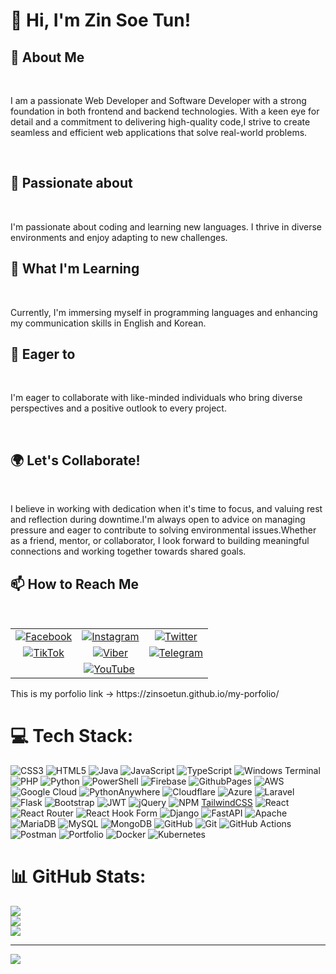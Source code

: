 <h1>👋 Hi, I'm Zin Soe Tun!</h1>
<h2>🚀 About Me</h2> <br>
<p>
     I am a passionate Web Developer and Software Developer 
     with a strong foundation in both frontend and backend 
     technologies. With a keen eye for detail and a commitment
     to delivering high-quality code,I strive to create seamless
     and efficient web applications that solve real-world problems.
</p><br>

 <h2>👀 Passionate about</h2> <br>
 <p>
         I'm passionate about coding and learning new languages.
         I thrive in diverse environments and enjoy adapting to new challenges.
 </p>

 <h2>🌱 What I'm Learning</h2> <br>
 <p>
         Currently, I'm immersing myself in programming languages
         and enhancing my communication skills in English and Korean.
 </p>

 <h2>💞️ Eager to</h2> <br>
 <p>
          I'm eager to collaborate with like-minded individuals who bring
          diverse perspectives and a positive outlook to every project.
 </p><br>

<h2>🌍 Let's Collaborate!</h2> <br>
<p> 
      I believe in working with dedication when it's time to focus, and
      valuing rest and reflection during downtime.I'm always open to 
      advice on managing pressure and eager to contribute to solving 
      environmental issues.Whether as a friend, mentor, or collaborator,
      I look forward to building meaningful connections and working together
      towards shared goals.
</p>

<h2>📫 How to Reach Me</h2> <br>
<p>
<table>
  <tr>
    <td align="center">
     <a href="https://www.facebook.com/profile.php?id=100082567453654&mibextid=ZbWKwL">
    <img src="https://img.shields.io/badge/Facebook-%231877F2.svg?style=for-the-badge&logo=facebook&logoColor=white" alt="Facebook" />
    </a>
    </td>
    <td align="center">
     <a href="https://www.instagram.com/zinsoetun123?igsh=MXJtcHE0MW5kbmU4dw==">
    <img src="https://img.shields.io/badge/Instagram-%23E4405F.svg?style=for-the-badge&logo=instagram&logoColor=white" alt="Instagram" />
</a>
    </td>
    <td align="center">
         <a href="https://x.com/tunzinsoe?s=09">
    <img src="https://img.shields.io/badge/X-%23000000.svg?style=for-the-badge&logo=x&logoColor=white" alt="Twitter" />
</a>
    </td>
  </tr>
  <tr>
    <td align="center">
     <a href="https://www.tiktok.com/@james.justin20?_t=8orPXc2PDAT&_r=1">
    <img src="https://img.shields.io/badge/TikTok-%23000000.svg?style=for-the-badge&logo=tiktok&logoColor=white" alt="TikTok" />
</a>
    </td>
    <td align="center">
    <a href="https://vb.me/letsChatOnViber">
    <img src="https://img.shields.io/badge/Viber-%238B4AEB.svg?style=for-the-badge&logo=viber&logoColor=white" alt="Viber" />
</a>
    </td>
    <td align="center">
      <a href="https://t.me/Fly02345">
        <img src="https://img.shields.io/badge/Telegram-2CA5E0?style=for-the-badge&logo=telegram&logoColor=white" alt="Telegram" />
      </a>
    </td>
  </tr>
  <tr>
    <td align="center" colspan="3">
     <a href="https://www.youtube.com/@zinsoetun5485">
    <img src="https://img.shields.io/badge/YouTube-%23FF0000.svg?style=for-the-badge&logo=youtube&logoColor=white" alt="YouTube" />
</a>
    </td>
  </tr>
</table>
</p>
<p>
     This is my porfolio link ->  https://zinsoetun.github.io/my-porfolio/
</p>

# 💻 Tech Stack:
![CSS3](https://img.shields.io/badge/css3-%231572B6.svg?style=for-the-badge&logo=css3&logoColor=white) ![HTML5](https://img.shields.io/badge/html5-%23E34F26.svg?style=for-the-badge&logo=html5&logoColor=white) ![Java](https://img.shields.io/badge/java-%23ED8B00.svg?style=for-the-badge&logo=openjdk&logoColor=white) ![JavaScript](https://img.shields.io/badge/javascript-%23323330.svg?style=for-the-badge&logo=javascript&logoColor=%23F7DF1E) ![TypeScript](https://img.shields.io/badge/typescript-%23007ACC.svg?style=for-the-badge&logo=typescript&logoColor=white) ![Windows Terminal](https://img.shields.io/badge/Windows%20Terminal-%234D4D4D.svg?style=for-the-badge&logo=windows-terminal&logoColor=white) ![PHP](https://img.shields.io/badge/php-%23777BB4.svg?style=for-the-badge&logo=php&logoColor=white) ![Python](https://img.shields.io/badge/python-3670A0?style=for-the-badge&logo=python&logoColor=ffdd54) ![PowerShell](https://img.shields.io/badge/PowerShell-%235391FE.svg?style=for-the-badge&logo=powershell&logoColor=white) ![Firebase](https://img.shields.io/badge/firebase-%23039BE5.svg?style=for-the-badge&logo=firebase) ![GithubPages](https://img.shields.io/badge/github%20pages-121013?style=for-the-badge&logo=github&logoColor=white) ![AWS](https://img.shields.io/badge/AWS-%23FF9900.svg?style=for-the-badge&logo=amazon-aws&logoColor=white) ![Google Cloud](https://img.shields.io/badge/GoogleCloud-%234285F4.svg?style=for-the-badge&logo=google-cloud&logoColor=white) ![PythonAnywhere](https://img.shields.io/badge/pythonanywhere-%232F9FD7.svg?style=for-the-badge&logo=pythonanywhere&logoColor=151515) ![Cloudflare](https://img.shields.io/badge/Cloudflare-F38020?style=for-the-badge&logo=Cloudflare&logoColor=white) ![Azure](https://img.shields.io/badge/azure-%230072C6.svg?style=for-the-badge&logo=microsoftazure&logoColor=white) ![Laravel](https://img.shields.io/badge/laravel-%23FF2D20.svg?style=for-the-badge&logo=laravel&logoColor=white) ![Flask](https://img.shields.io/badge/flask-%23000.svg?style=for-the-badge&logo=flask&logoColor=white) ![Bootstrap](https://img.shields.io/badge/bootstrap-%238511FA.svg?style=for-the-badge&logo=bootstrap&logoColor=white) ![JWT](https://img.shields.io/badge/JWT-black?style=for-the-badge&logo=JSON%20web%20tokens) ![jQuery](https://img.shields.io/badge/jquery-%230769AD.svg?style=for-the-badge&logo=jquery&logoColor=white) ![NPM](https://img.shields.io/badge/NPM-%23CB3837.svg?style=for-the-badge&logo=npm&logoColor=white) [TailwindCSS](https://img.shields.io/badge/tailwindcss-%2338B2AC.svg?style=for-the-badge&logo=tailwind-css&logoColor=white) ![React](https://img.shields.io/badge/react-%2320232a.svg?style=for-the-badge&logo=react&logoColor=%2361DAFB) ![React Router](https://img.shields.io/badge/React_Router-CA4245?style=for-the-badge&logo=react-router&logoColor=white) ![React Hook Form](https://img.shields.io/badge/React%20Hook%20Form-%23EC5990.svg?style=for-the-badge&logo=reacthookform&logoColor=white) ![Django](https://img.shields.io/badge/django-%23092E20.svg?style=for-the-badge&logo=django&logoColor=white) ![FastAPI](https://img.shields.io/badge/FastAPI-005571?style=for-the-badge&logo=fastapi) ![Apache](https://img.shields.io/badge/apache-%23D42029.svg?style=for-the-badge&logo=apache&logoColor=white) ![MariaDB](https://img.shields.io/badge/MariaDB-003545?style=for-the-badge&logo=mariadb&logoColor=white) ![MySQL](https://img.shields.io/badge/mysql-4479A1.svg?style=for-the-badge&logo=mysql&logoColor=white) ![MongoDB](https://img.shields.io/badge/MongoDB-%234ea94b.svg?style=for-the-badge&logo=mongodb&logoColor=white) ![GitHub](https://img.shields.io/badge/github-%23121011.svg?style=for-the-badge&logo=github&logoColor=white) ![Git](https://img.shields.io/badge/git-%23F05033.svg?style=for-the-badge&logo=git&logoColor=white) ![GitHub Actions](https://img.shields.io/badge/github%20actions-%232671E5.svg?style=for-the-badge&logo=githubactions&logoColor=white) ![Postman](https://img.shields.io/badge/Postman-FF6C37?style=for-the-badge&logo=postman&logoColor=white) ![Portfolio](https://img.shields.io/badge/Portfolio-%23000000.svg?style=for-the-badge&logo=firefox&logoColor=#FF7139) ![Docker](https://img.shields.io/badge/docker-%230db7ed.svg?style=for-the-badge&logo=docker&logoColor=white) ![Kubernetes](https://img.shields.io/badge/kubernetes-%23326ce5.svg?style=for-the-badge&logo=kubernetes&logoColor=white)
# 📊 GitHub Stats:
![](https://github-readme-stats.vercel.app/api?username=ZinSoeTun&theme=dark&hide_border=false&include_all_commits=false&count_private=false)<br/>
![](https://github-readme-streak-stats.herokuapp.com/?user=ZinSoeTun&theme=dark&hide_border=false)<br/>
![](https://github-readme-stats.vercel.app/api/top-langs/?username=ZinSoeTun&theme=dark&hide_border=false&include_all_commits=false&count_private=false&layout=compact)

---
[![](https://visitcount.itsvg.in/api?id=ZinSoeTun&icon=0&color=0)](https://visitcount.itsvg.in)

<!-- Proudly created with GPRM ( https://gprm.itsvg.in ) -->


<!---
ZinSoeTun/ZinSoeTun is a ✨ special ✨ repository because its `README.md` (this file) appears on your GitHub profile.
You can click the Preview link to take a look at your changes.
--->
